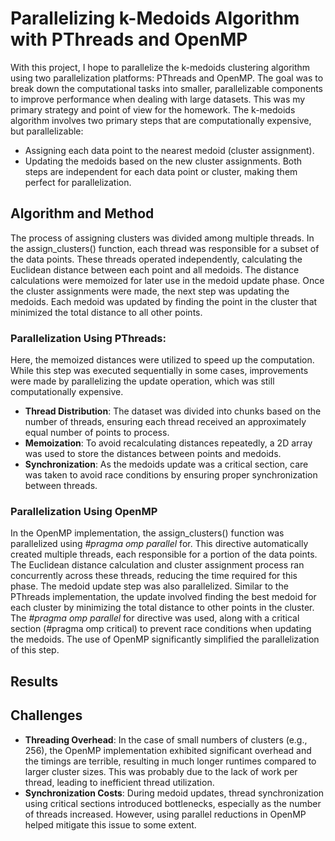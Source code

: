 # Parallelizing k-Medoids Algorithm with PThreads and OpenMP

With this project, I hope to parallelize the k-medoids clustering algorithm using two parallelization platforms: PThreads and OpenMP. The goal was to break down the computational tasks into smaller, parallelizable components to improve performance when dealing with large datasets. This was my primary strategy and point of view for the homework.
The k-medoids algorithm involves two primary steps that are computationally expensive, but parallelizable:
* Assigning each data point to the nearest medoid (cluster assignment).
* Updating the medoids based on the new cluster assignments.
Both steps are independent for each data point or cluster, making them perfect for parallelization.

## Algorithm and Method
The process of assigning clusters was divided among multiple threads. In the assign_clusters() function, each thread was responsible for a subset of the data points. These threads operated independently, calculating the Euclidean distance between each point and all medoids. The distance calculations were memoized for later use in the medoid update phase. 
Once the cluster assignments were made, the next step was updating the medoids. Each medoid was updated by finding the point in the cluster that minimized the total distance to all other points. 

### Parallelization Using PThreads:

Here, the memoized distances were utilized to speed up the computation. While this step was executed sequentially in some cases, improvements were made by parallelizing the update operation, which was still computationally expensive.

* **Thread Distribution**: The dataset was divided into chunks based on the number of threads, ensuring each thread received an approximately equal number of points to process.
* **Memoization**: To avoid recalculating distances repeatedly, a 2D array was used to store the distances between points and medoids.
* **Synchronization**: As the medoids update was a critical section, care was taken to avoid race conditions by ensuring proper synchronization between threads.

### Parallelization Using OpenMP
In the OpenMP implementation, the assign_clusters() function was parallelized using *#pragma omp parallel* for. This directive automatically created multiple threads, each responsible for a portion of the data points. The Euclidean distance calculation and cluster assignment process ran concurrently across these threads, reducing the time required for this phase.
The medoid update step was also parallelized. Similar to the PThreads implementation, the update involved finding the best medoid for each cluster by minimizing the total distance to other points in the cluster. The *#pragma omp parallel* for directive was used, along with a critical section (#pragma omp critical) to prevent race conditions when updating the medoids. The use of OpenMP significantly simplified the parallelization of this step.

## Results

## Challenges
* **Threading Overhead**: In the case of small numbers of clusters (e.g., 256), the OpenMP implementation exhibited significant overhead and the timings are terrible, resulting in much longer runtimes compared to larger cluster sizes. This was probably due to the lack of work per thread, leading to inefficient thread utilization.
* **Synchronization Costs**: During medoid updates, thread synchronization using critical sections introduced bottlenecks, especially as the number of threads increased. However, using parallel reductions in OpenMP helped mitigate this issue to some extent.
